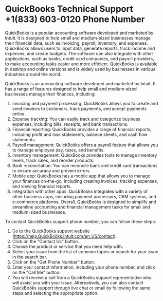 # QuickBooks Technical Support +1(833) 603-0120 Phone Number
QuickBoòks is a popular accounting software developed and marketed by Intuit. It is designed to help small and medium-sized businesses manage their financial data, such as invoicing, payroll, inventory, and expenses. QuickBoòks allows users to input data, generate reports, track income and expenses, and create budgets. The software can also integrate with other applications, such as banks, credit card companies, and payroll providers, to make accounting tasks easier and more efficient. QuickBoòks is available in desktop and online versions and is widely used by businesses in various industries around the world.

QuickBoòks is an accounting software developed and marketed by Intuit. It has a range of features designed to help small and medium-sized businesses manage their finances, including:

1. Invoicing and payment processing: QuickBoòks allows you to create and send invoices to customers, track payments, and accept payments online.
2. Expense tracking: You can easily track and categorize business expenses, including bills, receipts, and bank transactions.
3. Financial reporting: QuickBoòks provides a range of financial reports, including profit and loss statements, balance sheets, and cash flow statements.
4. Payroll management: QuickBoòks offers a payroll feature that allows you to manage employee pay, taxes, and benefits.
5. Inventory management: QuickBoòks provides tools to manage inventory levels, track sales, and reorder products.
6. Bank reconciliation: You can reconcile bank and credit card transactions to ensure accuracy and prevent errors.
7. Mobile app: QuickBoòks has a mobile app that allows you to manage your finances on-the-go, including creating invoices, tracking expenses, and viewing financial reports.
8. Integration with other apps: QuickBoòks integrates with a variety of other business apps, including payment processors, CRM systems, and e-commerce platforms.
Overall, QuickBoòks is designed to simplify and streamline accounting and financial management tasks for small and medium-sized businesses.

To contact QuickBoòks support phone number, you can follow these steps:
1. Go to the QuickBoòks support website (https://help.QuickBoòks.intuit.com/en_US/contact).
2. Click on the "Contact Us" button.
3. Choose the product or service that you need help with.
4. Select your issue from the list of common topics or search for your issue in the search bar.
5. Click on the "Get Phone Number" button.
6. Enter your contact information, including your phone number, and click on the "Call Me" button.
7. You will receive a call from a QuickBoòks support representative who will assist you with your issue.
Alternatively, you can also contact QuickBoòks support through live chat or email by following the same steps and selecting the appropriate option.
